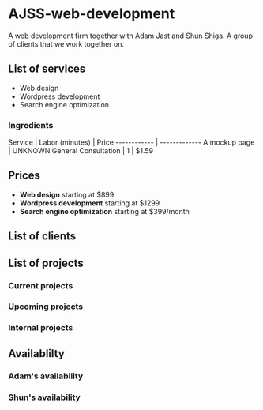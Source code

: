 # AJSS-web-development
A web development firm together with Adam Jast and Shun Shiga.  A group of clients that we work together on.

## List of services
- Web design
- Wordpress development
- Search engine optimization

### Ingredients
Service | Labor (minutes) | Price
------------ | -------------
A mockup page | UNKNOWN
General Consultation | 1 | $1.59

## Prices
- **Web design** starting at $899
- **Wordpress development** starting at $1299
- **Search engine optimization** starting at $399/month

## List of clients

## List of projects

### Current projects

### Upcoming projects

### Internal projects

## Availablilty

### Adam's availability

### Shun's availability




